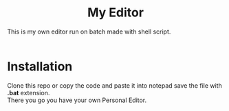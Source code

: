 # <div align="center">My Editor</div>
This is my own editor run on batch made with shell script.<br><br>
# Installation
Clone this repo or copy the code and paste it into notepad save the file with <b>.bat</b> extension.<br>
There you go you have your own Personal Editor.
